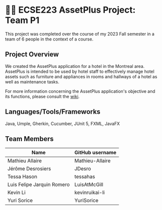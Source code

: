 # :hotel::heavy_plus_sign: ECSE223 AssetPlus Project: Team P1

This project was completed over the course of my 2023 Fall semester in a team of 6 people in the context of a course.

## Project Overview

We created the AssetPlus application for a hotel in the Montreal area. AssetPlus is intended to be
used by hotel staff to effectively manage hotel assets such as furniture and appliances in rooms and
hallways of a hotel as well as maintenance tasks.

For more information concerning the AssetPlus application's objective and its functions, please consult the [wiki](https://github.com/Mathieu-Allaire/AssetPlus/wiki).

## Languages/Tools/Frameworks
Java, Umple, Gherkin, Cucumber, JUnit 5, FXML, JavaFX

## Team Members

| Name          | GitHub username |
| ------------- | --------------- |
| Mathieu Allaire | Mathieu-Allaire             |
| Jérôme Desrosiers | JDesro             |
| Tessa Hason | tessahas             |
| Luis Felipe Jarquin Romero | LuisAtMcGill             |
| Kevin Li | kevinruikai-li             |
| Yuri Sorice | YuriSorice             |
